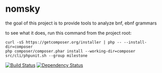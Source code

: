 nomsky
======

the goal of this project is to provide tools to analyze bnf, ebnf grammars

to see what it does, run this command from the project root:

    curl -sS https://getcomposer.org/installer | php -- --install-dir=composer
    php composer/composer.phar install --working-dir=composer
    src/cli/phpunit.sh --group milestone

[![Build Status](https://travis-ci.org/helstern/nomsky-lib.svg?branch=develop)](https://travis-ci.org/helstern/nomsky-lib)
[![Dependency Status](https://www.versioneye.com/user/projects/56eb39874e714c0034fed8b6/badge.svg?style=flat)](https://www.versioneye.com/user/projects/56eb39874e714c0034fed8b6)

